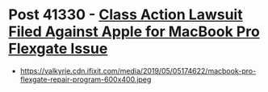 # Post 41330 - [Class Action Lawsuit Filed Against Apple for MacBook Pro Flexgate Issue](https://www.ifixit.com/News/41330/class-action-lawsuit-filed-against-apple-for-macbook-pro-flexgate-issue)

- https://valkyrie.cdn.ifixit.com/media/2019/05/05174622/macbook-pro-flexgate-repair-program-600x400.jpeg
